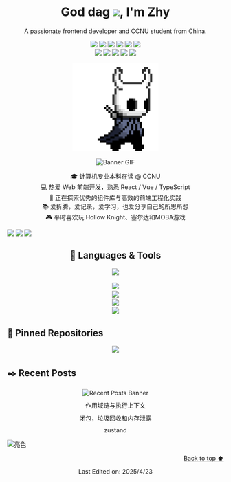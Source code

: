 
<!-- 标题 + 个人描述, emoji 取自: http://emojihomepage.com -->
<p align="center">
  <h1 height="200px" align="center">
    God dag <img src="https://cdn.jsdelivr.net/gh/MaleWeb/picture/images/techblog/hi.gif" width="25">, I'm Zhy
  </h1>
   <p align="center">A passionate frontend developer and CCNU student from China.</p>
</p>

<div align="center">
  <img src="https://img.shields.io/badge/-JavaScript-f6da1c?style=flat&logo=javascript&logoColor=white">
  <img src="https://img.shields.io/badge/-TypeScript-2b6dbf?style=flat&logo=typescript&logoColor=white">
  <img src="https://img.shields.io/badge/-React-00b4ce?style=flat&logo=react&logoColor=white">
  <img src="https://img.shields.io/badge/-Node.js-3C873A?style=flat&logo=Node.js&logoColor=white">
  <img src="https://img.shields.io/badge/-Less-bf608e?style=flat&logo=less&logoColor=white">
  <img src="https://img.shields.io/badge/-Sass-b37feb?style=flat&logo=sass&logoColor=white">
</div>
<div align="center">
  <img src="https://img.shields.io/badge/-Git-ee462c?style=flat&logo=git&logoColor=white">
  <img src="https://img.shields.io/badge/-Docker-218bea?style=flat&logo=docker&logoColor=white">
  <img src="https://img.shields.io/badge/-Github-black?style=flat&logo=github">
  <img src="https://img.shields.io/badge/-Webpack-%232C3A42?style=flat-square&logo=webpack">
  <img src="https://img.shields.io/badge/-ESLint-%234B32C3?style=flat-square&logo=eslint">
</div>



<p align="center">
  <img src="https://raw.githubusercontent.com/TanZng/TanZng/master/assets/hollor_knight3.gif" width="200">
</p>


<p align="center">
  <img src="https://media.giphy.com/media/3o7buirYcmV5nSwIRW/giphy.gif" width="600" alt="Banner GIF"/>
</p>

<p align="center">
  🎓 计算机专业本科在读 @ CCNU<br>
  💻 热爱 Web 前端开发，熟悉 React / Vue / TypeScript<br>
  🧩 正在探索优秀的组件库与高效的前端工程化实践<br>
  📚 爱折腾，爱记录，爱学习，也爱分享自己的所思所想<br>
  🎮 平时喜欢玩 Hollow Knight、塞尔达和MOBA游戏 <br>

 <span > <img src="https://img.shields.io/badge/-HTML5-E34F26?style=flat-square&logo=html5&logoColor=white" /> <img src="https://img.shields.io/badge/-CSS3-1572B6?style=flat-square&logo=css3" /> <img src="https://img.shields.io/badge/-JavaScript-oringe?style=flat-square&logo=javascript" /> </span>
 
</p>

<h2 align="center">🚀 Languages & Tools</h2>
<p align="center">
  <img src="https://skillicons.dev/icons?i=js,ts,react,vue,tailwind,html,css,sass,redux,webpack,express,nodejs,reactnative,mysql,git" />
</p>

<p align="center">
  <div align="center"> <img height="137px" src="https://github-readme-stats.vercel.app/api?username=159357254680&hide_title=true&hide_border=true&show_icons=trueline_height=21&text_color=000&icon_color=000&bg_color=0,ea6161,ffc64d,fffc4d,52fa5a&theme=graywhite" /> </div>

  <div align="center"> <img src="https://github-readme-stats.vercel.app/api/top-langs/?username=159357254680&hide_title=true&hide_border=true&layout=compact&langs_count=6&text_color=000&icon_color=fff&bg_color=0,52fa5a,4dfcff,c64dff&theme=graywhite" /> </div>

  <div align="center"> <img src="https://github-profile-trophy.vercel.app/?username=159357254680" /> </div>

 
  <div align="center"> <img src="https://github-readme-streak-stats.herokuapp.com/?username=159357254680" /> </div>

  
  
</p>

## 📌 Pinned Repositories
<p align="center">
  <a href="https://github.com/muxi-mini-project/2025-Need-For-Typing-FrontEnd">
    <img src="https://avatars.githubusercontent.com/u/25431146?s=48&v=4" />
  </a>
</p>


## ✒️ Recent Posts
<div align="center">
  <img
    src="https://media2.giphy.com/media/v1.Y2lkPTc5MGI3NjExZ2VmejhueHBvdGJ2cWM0dWtrYXM4b2hwazAxY2h0aTBpMGN4NmJ6dCZlcD12MV9naWZzX3NlYXJjaCZjdD1n/YHpmahJgMjxL6S29Au/200w.gif"
    alt="Recent Posts Banner"
    width="600"
  />
</div>

<div align="center">

  <a href="https://159357254680.github.io/2025/01/21/%E4%BD%9C%E7%94%A8%E5%9F%9F%E9%93%BE%E4%B8%8E%E6%89%A7%E8%A1%8C%E4%B8%8A%E4%B8%8B%E6%96%87/" style="text-decoration: none; display: block; margin: 10px 0;">
    作用域链与执行上下文
  </a>

  <a href="https://159357254680.github.io/2025/02/18/%E9%97%AD%E5%8C%85,%E5%9E%83%E5%9C%BE%E5%9B%9E%E6%94%B6%E5%92%8C%E5%86%85%E5%AD%98%E6%B3%84%E9%9C%B2/" style="text-decoration: none; display: block; margin: 10px 0;">
    闭包，垃圾回收和内存泄露
  </a>

  <a href="https://159357254680.github.io/2025/04/16/zustand/" style="text-decoration: none; display: block; margin: 10px 0;">
    zustand
  </a>

</div>

![亮色](https://raw.githubusercontent.com/159357254680/159357254680/output/github-contribution-grid-snake-dark.svg)


<p align="right">
  <a href="#top">Back to top ⬆️</a>
</p>

<p align="center">Last Edited on: 2025/4/23</p>


